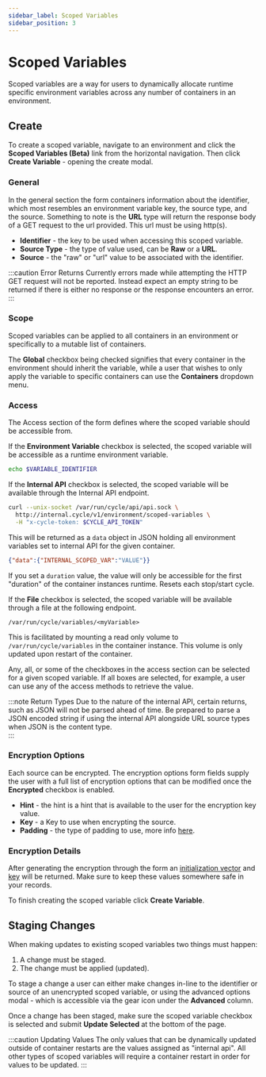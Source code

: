 ```yaml
---
sidebar_label: Scoped Variables
sidebar_position: 3
---
```


# Scoped Variables

Scoped variables are a way for users to dynamically allocate runtime specific environment variables across any number of containers in an environment.

## Create

To create a scoped variable, navigate to an environment and click the **Scoped Variables (Beta)** link from the horizontal navigation. Then click **Create Variable** - opening the create modal.

### General

In the general section the form containers information about the identifier, which most resembles an environment variable key, the source type, and the source. Something to note is the **URL** type will return the response body of a GET request to the url provided. This url must be using http(s).

- **Identifier** - the key to be used when accessing this scoped variable.
- **Source Type** - the type of value used, can be **Raw** or a **URL**.
- **Source** - the "raw" or "url" value to be associated with the identifier.

:::caution Error Returns
Currently errors made while attempting the HTTP GET request will not be reported. Instead expect an empty string to be returned if there is either no response or the response encounters an error.  
:::

### Scope

Scoped variables can be applied to all containers in an environment or specifically to a mutable list of containers.

The **Global** checkbox being checked signifies that every container in the environment should inherit the variable, while a user that wishes to only apply the variable to specific containers can use the **Containers** dropdown menu.

### Access

The Access section of the form defines where the scoped variable should be accessible from.

If the **Environment Variable** checkbox is selected, the scoped variable will be accessible as a runtime environment variable.

```bash
echo $VARIABLE_IDENTIFIER
```

If the **Internal API** checkbox is selected, the scoped variable will be available through the Internal API endpoint.

```bash
curl --unix-socket /var/run/cycle/api/api.sock \
  http://internal.cycle/v1/environment/scoped-variables \
  -H "x-cycle-token: $CYCLE_API_TOKEN"
```

This will be returned as a `data` object in JSON holding all environment variables set to internal API for the given container.

```JSON
{"data":{"INTERNAL_SCOPED_VAR":"VALUE"}}
```

If you set a `duration` value, the value will only be accessible for the first "duration" of the container instances runtime. Resets each stop/start cycle.

If the **File** checkbox is selected, the scoped variable will be available through a file at the following endpoint.

`/var/run/cycle/variables/<myVariable>`

This is facilitated by mounting a read only volume to `/var/run/cycle/variables` in the container instance. This volume is only updated upon restart of the container.

Any, all, or some of the checkboxes in the access section can be selected for a given scoped variable. If all boxes are selected, for example, a user can use any of the access methods to retrieve the value.

:::note Return Types
Due to the nature of the internal API, certain returns, such as JSON will not be parsed ahead of time. Be prepared to parse a JSON encoded string if using the internal API alongside URL source types when JSON is the content type.  
:::

### Encryption Options

Each source can be encrypted. The encryption options form fields supply the user with a full list of encryption options that can be modified once the **Encrypted** checkbox is enabled.

- **Hint** - the hint is a hint that is available to the user for the encryption key value.
- **Key** - a Key to use when encrypting the source.
- **Padding** - the type of padding to use, more info [here](<https://en.wikipedia.org/wiki/Padding_(cryptography)>).

### Encryption Details

After generating the encryption through the form an [initialization vector](#) and [key](#) will be returned. Make sure to keep these values somewhere safe in your records.

To finish creating the scoped variable click **Create Variable**.

## Staging Changes

When making updates to existing scoped variables two things must happen:

1. A change must be staged.
2. The change must be applied (updated).

To stage a change a user can either make changes in-line to the identifier or source of an unencrypted scoped variable, or using the advanced options modal - which is accessible via the gear icon under the **Advanced** column.

Once a change has been staged, make sure the scoped variable checkbox is selected and submit **Update Selected** at the bottom of the page.

:::caution Updating Values
The only values that can be dynamically updated outside of container restarts are the values assigned as "internal api". All other types of scoped variables will require a container restart in order for values to be updated.
:::
